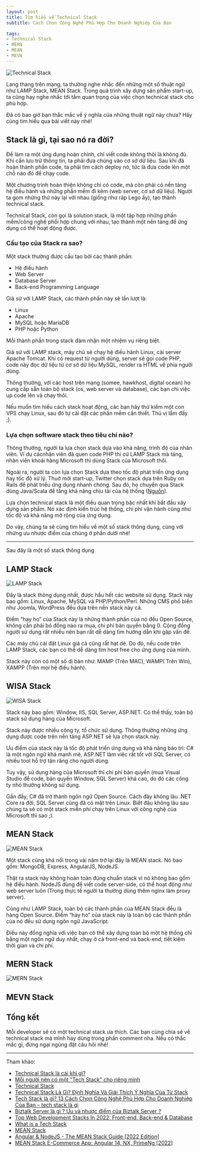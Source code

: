 ```yaml
---
layout: post
title: Tìm hiểu về Technical Stack
subtitle: Cách Chọn Công Nghệ Phù Hợp Cho Doanh Nghiệp Của Bạn

tags:
- Technical Stack
- MERN
- MEAN
- MEVN
---
```


![Technical Stack](https://boxxv.github.io/img/2022/d4e7f08b71cf52785843342351f223f1.png "Technical Stack")

Lang thang trên mạng, ta thường nghe nhắc đến những một số thuật ngữ như LAMP Stack, MEAN Stack. Trong quá trình xây dựng sản phẩm start-up, ta cũng hay nghe nhắc tới tầm quan trọng của việc chọn technical stack cho phù hợp.

Đã có bao giờ bạn thắc mắc về ý nghĩa của những thuật ngữ này chưa? Hãy cùng tìm hiểu qua bài viết này nhé!

## Stack là gì, tại sao nó ra đời?

Để làm ra một ứng dụng hoàn chỉnh, chỉ viết code không thôi là không đủ. Khi cần lưu trữ thông tin, ta phải đưa chúng vào cơ sở dữ liệu. Sau khi đã hoàn thành phần code, ta phải tìm cách deploy nó, tức là đưa code lên một chỗ nào đó để chạy code.

Một chương trình hoàn thiện không chỉ có code, mà còn phải có nền tảng hệ điều hành và những phần mềm đi kèm (web server, cơ sở dữ liệu). Người ta gom những thứ này lại với nhau (giống như ráp Lego ấy), tạo thành technical stack.

Technical Stack, còn gọi là solution stack, là một tập hợp những phần mềm/công nghệ phối hợp chung với nhau, tạo thành một nền tảng để ứng dụng có thể hoạt động được.


### Cấu tạo của Stack ra sao?

Một stack thường được cấu tạo bởi các thành phần:
- Hệ điều hành
- Web Server
- Database Server
- Back-end Programming Language

Giả sử với LAMP Stack, các thành phần này sẽ lần lượt là:
- Linux
- Apache
- MySQL hoặc  MariaDB
- PHP hoặc Python

Mỗi thành phần trong stack đảm nhận một nhiệm vụ riêng biệt.

Giả sử với LAMP stack, máy chủ sẽ chạy hệ điều hành Linux, cài server Apache Tomcat. Khi có request từ người dùng, server sẽ gọi code PHP, code này đọc dữ liệu từ cơ sở dữ liệu MySQL, render ra HTML về phía người dùng.

Thông thường, với các host trên mạng (somee, hawkhost, digital ocean) họ cung cấp sẵn toàn bộ stack (os, web server và database), các bạn chỉ việc up code lên và chạy thôi.

Nếu muốn tìm hiểu cách stack hoạt động, các bạn hãy thử kiếm một con VPS chạy Linux, sau đó tự cài đặt các phần mềm cần thiết. Thú vị lắm đấy ;).


### Lựa chọn software stack theo tiêu chí nào?

Thông thường, người ta lựa chọn stack dựa vào khả năng, trình độ của nhân viên. Ví dụ  cácnhân viên đã quen code PHP thì cứ LAMP Stack mà táng, nhân viên khoái hàng Microsoft thì dùng Stack của Microsoft thôi.

Ngoài ra, người ta còn lựa chọn Stack dựa theo tốc độ phát triển ứng dụng hay tốc độ xử lý. Thuở mới start-up, Twitter chọn stack dựa trên Ruby on Rails để phát triểu ứng dụng nhanh chóng. Sau đó, họ chuyển qua Stack dùng Java/Scala để tăng khả năng chịu tải của hệ thống ([Nguồn](https://www.theregister.co.uk/2012/11/08/twitter_epic_traffic_saved_by_java/)).

Lựa chọn technical stack là một điều quan trọng bậc nhất khi bắt đầu xây dựng sản phẩm. Nó xác định kiến trúc hệ thống, chi phí vận hành cũng như tốc độ và khả năng mở rộng của ứng dụng.

Do vậy, chúng ta sẽ cùng tìm hiểu về một số stack thông dụng, cùng với những ưu nhược điểm của chúng ở phần dưới nhé!

-----

Sau đây là một số stack thông dụng

## LAMP Stack

![LAMP Stack](https://boxxv.github.io/img/2022/lamp.jpg "LAMP Stack")

Đây là stack thông dụng nhất, được hầu hết các website sử dụng. Stack này bao gồm: Linux, Apache, MySQL và PHP/Python/Perl. Những CMS phổ biến như Joomla, WordPress đều dựa trên nền stack này cả.

Điểm “hay ho” của Stack này là những thành phần của nó đều Open Source, không cần phải bỏ đồng nào ra mua, chi phí bản quyền bằng 0. Cộng đồng người sử dụng rất nhiều nên bạn rất dễ dàng tìm hướng dẫn khi gặp vấn đề.

Các máy chủ cài đặt Linux giá cả cũng rất hạt dẻ. Do đó, nếu code trên LAMP Stack, các bạn có thể dễ dàng tìm host free cho ứng dụng của mình.

Stack này còn có một số dị bản như: MAMP (Trên MAC), WAMP( Trên Win), XAMPP (Trên mọi hệ điều hành).


## WISA Stack

![WISA Stack](https://boxxv.github.io/img/2022/LAMP-Stack-vs.-WISA-Stack.jpg "WISA Stack")

Stack này bao gồm: Window, IIS, SQL Server, ASP.NET. Có thể thấy, toàn bộ stack sử dụng hàng của Microsoft.

Stack này được nhiều công ty, tổ chức sử dụng. Thông thường những ứng dụng được code trên nền tảng ASP.NET sẽ lựa chọn stack này.

Ưu điểm của stack này là tốc độ phát triển ứng dụng và khả năng bảo trì: C# là một ngôn ngữ khá mạnh mẽ, ASP.NET làm việc rất tốt với SQL Server, có nhiều tool hỗ trợ tận răng cho người dùng.

Tuy vậy, sử dụng hàng của Microsoft thì chi phí bản quyền (mua Visual Studio để code, bản quyền Window, SQL Server) khá cao, do đó các công ty nhỏ thường không sử dụng.

Gần đầy, C# đã trở thành ngôn ngữ Open Source. Cách đây không lâu .NET Core ra đời, SQL Server cũng đã có mặt trên Linux. Biết đâu không lâu sau chúng ta sẽ có một stack miễn phí chạy trên Linux với công nghệ của Microsoft thì sao ;).


## MEAN Stack

![MEAN Stack](https://boxxv.github.io/img/2022/1_ocOSqSFc_j0rhAaBl-g_0g.png "MEAN Stack")

Một stack cũng khá nổi trong vài năm trở lại đây là MEAN stack. Nó bao gồm: MongoDB, Express, AngularJS, NodeJS.

Thật ra stack này không hoàn toàn đúng chuẩn stack vì nó không bao gồm hệ điều hành. NodeJS dùng để viết code server-side, có thể hoạt động như web server luôn (Trong thực tế người ta thường dùng thêm nginx làm proxy server).

Cũng như LAMP Stack, toàn bộ các thành phần của MEAN Stack đều là hàng Open Source. Điểm “hay ho” của stack này là toàn bộ các thành phần của nó đều sử dụng ngôn ngữ JavaScript.

Điều này đồng nghĩa với việc bạn có thể xây dựng toàn bộ một hệ thống chỉ bằng một ngôn ngữ duy nhất, chạy ở cả front-end và back-end, tiết kiệm thời gian và chi phí.

## MERN Stack

![MERN Stack](https://boxxv.github.io/img/2022/VS--1-.jpg "MERN Stack")


## MEVN Stack


## Tổng kết

Mỗi developer sẽ có một technical stack ưa thích. Các bạn cùng chia sẻ về technical stack mà mình hay dùng trong phần comment nha. Nếu có thắc mắc gì, đừng ngại ngùng đặt câu hỏi nhé!

-----
Tham khảo:
- [Technical Stack là cái khỉ gì?](https://toidicodedao.com/2017/05/23/giai-thich-technical-stack-la-gi/)
- [Mỗi người nên có một "Tech Stack" cho riêng mình](https://www.goccuachung.com/moi-nguoi-nen-co-mot-tech-stack-cho-rieng-minh/)
- [Technical Stack](https://hoangtung.blog/2019/06/20/technical-stack/)
- [Technical Stack Là Gì? Định Nghĩa Và Giải Thích Ý Nghĩa Của Từ Stack](https://ingoa.info/tech-stack-la-gi-1640010386/)
- [Tech Stack là gì? 13 Cách Chọn Công Nghệ Phù Hợp Cho Doanh Nghiệp Của Bạn – tech stack là gì](https://phptravels.vn/tech-stack-la-gi-13-cach-chon-cong-nghe-phu-hop-cho-doanh-nghiep-cua-ban-tech-stack-la-gi/)
- [Biztalk Server là gì ? Ưu và nhược điểm của Biztalk Server ?](https://viblo.asia/p/biztalk-server-la-gi-uu-va-nhuoc-diem-cua-biztalk-server-GrLZDkDOKk0)
- [Top Web Development Stacks In 2022: Front-end, Back-end & Database](https://www.angularminds.com/blog/article/top-web-development-stack-for-developers.html)
- [What is a Tech Stack](https://www.apxor.com/blog/what-is-a-tech-stack)
- [MEAN Stack](https://onexlab-io.medium.com/mean-stack-bd3f479f426)
- [Angular & NodeJS - The MEAN Stack Guide [2022 Edition]](https://www.udemy.com/course/angular-2-and-nodejs-the-practical-guide/)
- [MEAN Stack E-Commerce App: Angular 14, NX, PrimeNg [2022]](https://www.udemy.com/course/mean-stack-ecommerce-app-angular-nx-primeng/)